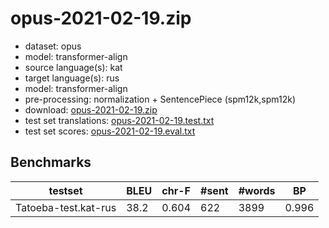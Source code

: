 # opus-2021-02-19.zip

* dataset: opus
* model: transformer-align
* source language(s): kat
* target language(s): rus
* model: transformer-align
* pre-processing: normalization + SentencePiece (spm12k,spm12k)
* download: [opus-2021-02-19.zip](https://object.pouta.csc.fi/Tatoeba-MT-models/kat-rus/opus-2021-02-19.zip)
* test set translations: [opus-2021-02-19.test.txt](https://object.pouta.csc.fi/Tatoeba-MT-models/kat-rus/opus-2021-02-19.test.txt)
* test set scores: [opus-2021-02-19.eval.txt](https://object.pouta.csc.fi/Tatoeba-MT-models/kat-rus/opus-2021-02-19.eval.txt)

## Benchmarks

| testset | BLEU  | chr-F | #sent | #words | BP |
|---------|-------|-------|-------|--------|----|
| Tatoeba-test.kat-rus 	| 38.2 	| 0.604 	| 622 	| 3899 	| 0.996 |

